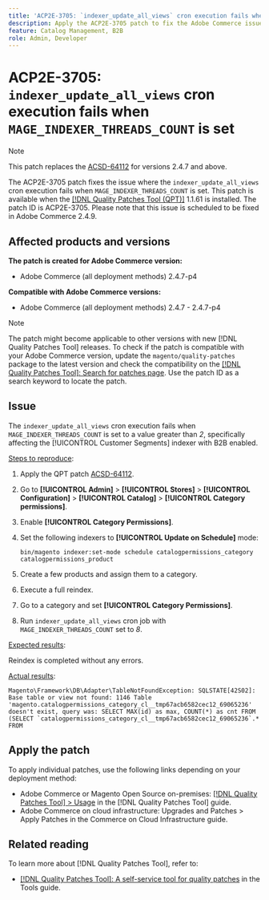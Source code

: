 ```yaml
---
title: 'ACP2E-3705: `indexer_update_all_views` cron execution fails when `MAGE_INDEXER_THREADS_COUNT` is set'
description: Apply the ACP2E-3705 patch to fix the Adobe Commerce issue where the `indexer_update_all_views` cron execution fails when `MAGE_INDEXER_THREADS_COUNT` is set.
feature: Catalog Management, B2B
role: Admin, Developer
---
```


# ACP2E-3705: `indexer_update_all_views` cron execution fails when `MAGE_INDEXER_THREADS_COUNT` is set

>[!NOTE]
>
>This patch replaces the [ACSD-64112](/help/tools/quality-patches-tool/patches-available-in-qpt/v1-1-59/acsd-64112-indexer-update-all-views-cron-execution-fails.md) for versions 2.4.7 and above.

The ACP2E-3705 patch fixes the issue where the `indexer_update_all_views` cron execution fails when `MAGE_INDEXER_THREADS_COUNT` is set. This patch is available when the [[!DNL Quality Patches Tool (QPT)]](/help/tools/quality-patches-tool/quality-patches-tool-to-self-serve-quality-patches.md) 1.1.61 is installed. The patch ID is ACP2E-3705. Please note that this issue is scheduled to be fixed in Adobe Commerce 2.4.9.

## Affected products and versions

**The patch is created for Adobe Commerce version:**

* Adobe Commerce (all deployment methods) 2.4.7-p4

**Compatible with Adobe Commerce versions:**

* Adobe Commerce (all deployment methods) 2.4.7 - 2.4.7-p4

>[!NOTE]
>
>The patch might become applicable to other versions with new [!DNL Quality Patches Tool] releases. To check if the patch is compatible with your Adobe Commerce version, update the `magento/quality-patches` package to the latest version and check the compatibility on the [[!DNL Quality Patches Tool]: Search for patches page](https://experienceleague.adobe.com/tools/commerce-quality-patches/index.html). Use the patch ID as a search keyword to locate the patch.

## Issue

The `indexer_update_all_views` cron execution fails when `MAGE_INDEXER_THREADS_COUNT` is set to a value greater than *2*, specifically affecting the [!UICONTROL Customer Segments] indexer with B2B enabled.

<u>Steps to reproduce</u>:

1. Apply the QPT patch [ACSD-64112](/help/tools/quality-patches-tool/patches-available-in-qpt/v1-1-59/acsd-64112-indexer-update-all-views-cron-execution-fails.md).
1. Go to **[!UICONTROL Admin]** > **[!UICONTROL Stores]** > **[!UICONTROL Configuration]** > **[!UICONTROL Catalog]** > **[!UICONTROL Category permissions]**.
1. Enable **[!UICONTROL Category Permissions]**.
1. Set the following indexers to **[!UICONTROL Update on Schedule]** mode:

    ```
    bin/magento indexer:set-mode schedule catalogpermissions_category catalogpermissions_product
    ```

1. Create a few products and assign them to a category.
1. Execute a full reindex.
1. Go to a category and set **[!UICONTROL Category Permissions]**.
1. Run `indexer_update_all_views` cron job with `MAGE_INDEXER_THREADS_COUNT` set to *8*.

<u>Expected results</u>:

Reindex is completed without any errors.

<u>Actual results</u>:

```
Magento\Framework\DB\Adapter\TableNotFoundException: SQLSTATE[42S02]: Base table or view not found: 1146 Table 'magento.catalogpermissions_category_cl__tmp67acb6582cec12_69065236' doesn't exist, query was: SELECT MAX(id) as max, COUNT(*) as cnt FROM (SELECT `catalogpermissions_category_cl__tmp67acb6582cec12_69065236`.* FROM
```


## Apply the patch

To apply individual patches, use the following links depending on your deployment method:

* Adobe Commerce or Magento Open Source on-premises: [[!DNL Quality Patches Tool] > Usage](/help/tools/quality-patches-tool/usage.md) in the [!DNL Quality Patches Tool] guide.
* Adobe Commerce on cloud infrastructure: Upgrades and Patches > Apply Patches in the Commerce on Cloud Infrastructure guide.

## Related reading

To learn more about [!DNL Quality Patches Tool], refer to:

* [[!DNL Quality Patches Tool]: A self-service tool for quality patches](/help/tools/quality-patches-tool/quality-patches-tool-to-self-serve-quality-patches.md) in the Tools guide.
